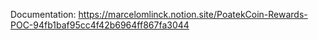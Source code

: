 Documentation: https://marcelomlinck.notion.site/PoatekCoin-Rewards-POC-94fb1baf95cc4f42b6964ff867fa3044